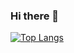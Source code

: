 ### Hi there 👋
[![Top Langs](https://github-readme-stats.vercel.app/api/top-langs/?username=foxbox-r)](https://github.com/anuraghazra/github-readme-stats)

<!--
**foxbox-r/foxbox-r** is a ✨ _special_ ✨ repository because its `README.md` (this file) appears on your GitHub profile.

Here are some ideas to get you started:

- 🔭 I’m currently working on ...
- 🌱 I’m currently learning ...
- 👯 I’m looking to collaborate on ...
- 🤔 I’m looking for help with ...
- 💬 Ask me about ...
- 📫 How to reach me: ...
- 😄 Pronouns: ...
- ⚡ Fun fact: ...
-->
